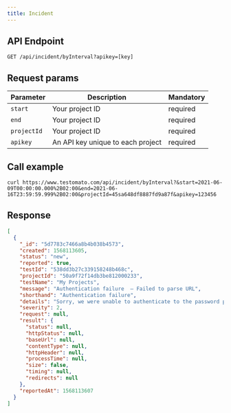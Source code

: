 ```yaml
---
title: Incident
--- 
```


## API Endpoint

```text title="API endpoint"
GET /api/incident/byInterval?apikey=[key]
```

## Request params

| Parameter   | Description |  Mandatory | 
| ----------- | ------------ | ---------- | 
| `start`     | Your project ID | required |
| `end`       | Your project ID | required |
| `projectId` | Your project ID | required |
| `apikey`    | An API key unique to each project | required |

## Call example

```shell  title="Example CURL call"
curl https://www.testomato.com/api/incident/byInterval?&start=2021-06-09T00:00:00.000%2B02:00&end=2021-06-16T23:59:59.999%2B02:00&projectId=45sa648df8887fd9a87f&apikey=123456
```

## Response

```json title="Example JSON response"
[
  {
    "_id": "5d7783c7466a8b4b038b4573",
    "created": 1568113605,
    "status": "new",
    "reported": true,
    "testId": "538dd3b27c339158248b468c",
    "projectId": "50a9f72f14db3be812000233",
    "testName": "My Projects",
    "message": "Authentication failure  – Failed to parse URL",
    "shorthand": "Authentication failure",
    "details": "Sorry, we were unable to authenticate to the password protected area (Authentication failure  – Failed to parse URL).",
    "severity": 2,
    "request": null,
    "result": {
      "status": null,
      "httpStatus": null,
      "baseUrl": null,
      "contentType": null,
      "httpHeader": null,
      "processTime": null,
      "size": false,
      "timing": null,
      "redirects": null
    },
    "reportedAt": 1568113607
  } 
]
```